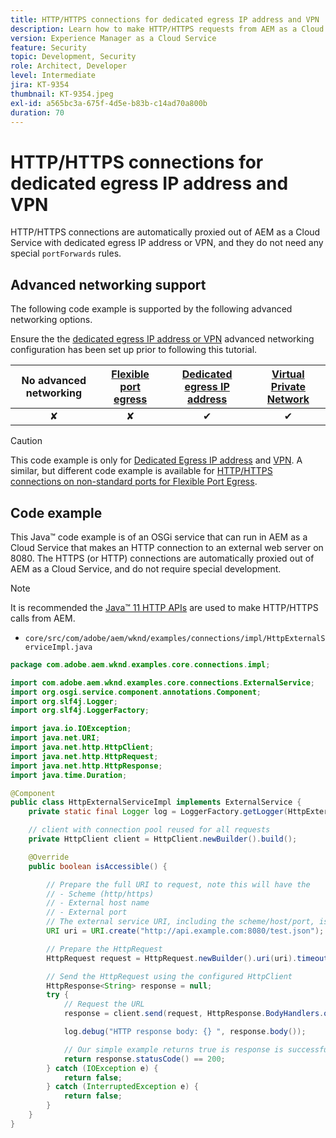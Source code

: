 ```yaml
---
title: HTTP/HTTPS connections for dedicated egress IP address and VPN
description: Learn how to make HTTP/HTTPS requests from AEM as a Cloud Service to external web services running for Dedicated Egress IP address and VPN
version: Experience Manager as a Cloud Service
feature: Security
topic: Development, Security
role: Architect, Developer
level: Intermediate
jira: KT-9354
thumbnail: KT-9354.jpeg
exl-id: a565bc3a-675f-4d5e-b83b-c14ad70a800b
duration: 70
---
```

# HTTP/HTTPS connections for dedicated egress IP address and VPN

HTTP/HTTPS connections are automatically proxied out of AEM as a Cloud Service with dedicated egress IP address or VPN, and they do not need any special `portForwards` rules.

## Advanced networking support

The following code example is supported by the following advanced networking options.

Ensure the the [dedicated egress IP address or VPN](../advanced-networking.md#advanced-networking) advanced networking configuration has been set up prior to following this tutorial.

| No advanced networking | [Flexible port egress](../flexible-port-egress.md) | [Dedicated egress IP address](../dedicated-egress-ip-address.md) | [Virtual Private Network](../vpn.md) |
|:-----:|:-----:|:------:|:---------:|
| &#10008; | &#10008; | &#10004; | &#10004; |

>[!CAUTION]
>
> This code example is only for [Dedicated Egress IP address](../dedicated-egress-ip-address.md) and [VPN](../vpn.md). A similar, but different code example is available for [HTTP/HTTPS connections on non-standard ports for Flexible Port Egress](./http-on-non-standard-ports-flexible-port-egress.md).

## Code example

This Java™ code example is of an OSGi service that can run in AEM as a Cloud Service that makes an HTTP connection to an external web server on 8080. The HTTPS (or HTTP) connections are automatically proxied out of AEM as a Cloud Service, and do not require special development.

>[!NOTE]
> It is recommended the [Java™ 11 HTTP APIs](https://docs.oracle.com/en/java/javase/11/docs/api/java.net.http/java/net/http/package-summary.html) are used to make HTTP/HTTPS calls from AEM.

+ `core/src/com/adobe/aem/wknd/examples/connections/impl/HttpExternalServiceImpl.java`

```java
package com.adobe.aem.wknd.examples.core.connections.impl;

import com.adobe.aem.wknd.examples.core.connections.ExternalService;
import org.osgi.service.component.annotations.Component;
import org.slf4j.Logger;
import org.slf4j.LoggerFactory;

import java.io.IOException;
import java.net.URI;
import java.net.http.HttpClient;
import java.net.http.HttpRequest;
import java.net.http.HttpResponse;
import java.time.Duration;

@Component
public class HttpExternalServiceImpl implements ExternalService {
    private static final Logger log = LoggerFactory.getLogger(HttpExternalServiceImpl.class);

    // client with connection pool reused for all requests
    private HttpClient client = HttpClient.newBuilder().build();

    @Override
    public boolean isAccessible() {

        // Prepare the full URI to request, note this will have the
        // - Scheme (http/https)
        // - External host name
        // - External port
        // The external service URI, including the scheme/host/port, is defined in code, rather than in Cloud Manager portForwards rules.
        URI uri = URI.create("http://api.example.com:8080/test.json");

        // Prepare the HttpRequest
        HttpRequest request = HttpRequest.newBuilder().uri(uri).timeout(Duration.ofSeconds(2)).build();

        // Send the HttpRequest using the configured HttpClient
        HttpResponse<String> response = null;
        try {
            // Request the URL
            response = client.send(request, HttpResponse.BodyHandlers.ofString());

            log.debug("HTTP response body: {} ", response.body());

            // Our simple example returns true is response is successful! (200 status code)
            return response.statusCode() == 200;
        } catch (IOException e) {
            return false;
        } catch (InterruptedException e) {
            return false;
        }
    }
}
```
